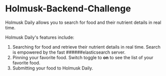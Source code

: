 # Holmusk-Backend-Challenge

Holmusk Daily allows you to search for food and their nutrient details in real time. 

Holmusk Daily's features include:

1. Searching for food and retrieve their nutrient details in real time. Search is empowered by the fast ######elasticsearch server.
2. Pinning your favorite food. Switch toggle to **on** to see the list of your favorite food.
3. Submitting your food to Holmusk Daily.
